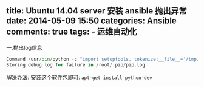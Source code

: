 title: Ubuntu 14.04 server 安装 ansible 抛出异常
date: 2014-05-09 15:50
categories: Ansible
comments: true
tags: 
        - 运维自动化
---

一.抛出log信息
```python
Command /usr/bin/python -c "import setuptools, tokenize;__file__='/tmp/pip_build_root/pycrypto/setup.py';exec(compile(getattr(tokenize, 'open', open)(__file__).read().replace('\r\n', '\n'), __file__, 'exec'))" install --record /tmp/pip-Ii3Ksu-record/install-record.txt --single-version-externally-managed --compile failed with error code 1 in /tmp/pip_build_root/pycrypto
Storing debug log for failure in /root/.pip/pip.log
```
解决办法:
   安装这个软件包即可:
	`apt-get install python-dev`

